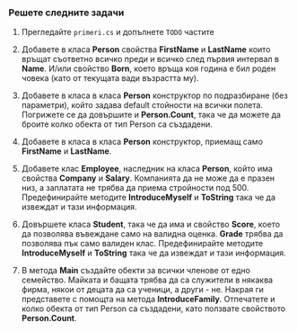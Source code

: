 ### Решете следните задачи

1. Прегледайте `primeri.cs` и допълнете `TODO` частите

2. Добавете в класа **Person** свойства **FirstName** и **LastName** които връщат съответно всичко преди и всичко след първия интервал в **Name**. И/или свойство **Born**, което връща коя година е бил роден човека (като от текущата вади възрастта му).

3. Добавете в класа в класа **Person** конструктор по подразбиране (без параметри), който задава default стойности на всички полета. Погрижете се да довършите и **Person.Count**, така че да можете да броите колко обекта от тип Person са създадени.

4. Добавете в класа в класа **Person** конструктор, приемащ само **FirstName** и **LastName**.

5. Добавете клас **Employee**, наследник на класа **Person**, който има свойства **Company** и **Salary**. Компанията да не може да е празен низ, а заплатата не трябва да приема стройности под 500. Предефинирайте методите **IntroduceMyself** и **ToString** така че да извеждат и тази информация.  

6. Довършете класа **Student**, така че да има и свойство **Score**, което да позволява въвеждане само на валидна оценка. **Grade** трябва да позволява пък само валиден клас. Предефинирайте методите **IntroduceMyself** и **ToString** така че да извеждат и тази информация.

7. В метода **Main** създайте обекти за всички членове от едно семейство. Майката и бащата трябва да са служители в някаква фирма, някои от децата да са ученици, а други - не. Накрая ги представете с помощта на метода **IntroduceFamily**. Отпечатете и колко обекта от тип Person са създадени, като ползвате свойството **Person.Count**.